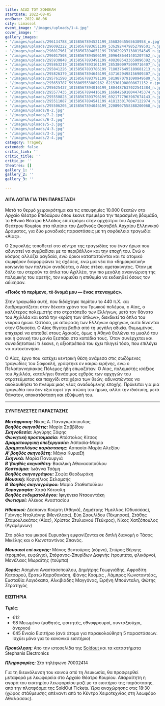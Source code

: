```yaml
---
title: ΑΙΑΣ ΤΟΥ ΣΟΦΟΚΛΗ
startDate: 2022-08-05
endDate: 2022-08-06
city: Limassol
event_image: "/images/uploads/1-4.jpg"
cover_image: ''
gallery_images:
- "/images/uploads/296134788_10158567894521199_35682045565638958_n.jpg"
- "/images/uploads/296092222_10158567893651199_5362924479852799501_n.jpg"
- "/images/uploads/296017961_10158567894051199_7636292371380154545_n.jpg"
- "/images/uploads/296017508_10158567894506199_3096486441401207462_n.jpg"
- "/images/uploads/295930848_10158567893491199_4082085433659096392_n.jpg"
- "/images/uploads/295863219_10158567893161199_2853800975099716407_n.jpg"
- "/images/uploads/295841226_10158567893786199_7180376495189681213_n.jpg"
- "/images/uploads/295826379_10158567894646199_4371629498156909307_n.jpg"
- "/images/uploads/295761590_10158567893791199_5819870791090949689_n.jpg"
- "/images/uploads/295659787_5936065553089162_6215301908008671152_n.jpg"
- "/images/uploads/295625437_10158567894016199_1804487637022541384_n.jpg"
- "/images/uploads/295577435_10158567894416199_1668426910044745374_n.jpg"
- "/images/uploads/295550823_10158567893796199_6921777963987674143_n.jpg"
- "/images/uploads/295511087_10158567894541199_4181330170047122974_n.jpg"
- "/images/uploads/295506205_10158567894046199_2208907558388200068_n.jpg"
- "/images/uploads/8-2.jpg"
- "/images/uploads/7-2.jpg"
- "/images/uploads/6-2.jpg"
- "/images/uploads/5-3.jpg"
- "/images/uploads/4-3.jpg"
- "/images/uploads/3-3.jpg"
- "/images/uploads/2-4.jpg"
category: Tragedy
extended: false
critic_link: ''
critic_title: ''
critic_p: ''
theatres: []
gallery_1: ''
gallery_2: ''
gallery_3: ''

---
```

#### ΛΙΓΑ ΛΟΓΙΑ ΓΙΑ ΤΗΝ ΠΑΡΑΣΤΑΣΗ

Μετά το θερμό χειροκρότημα και τις επευφημίες 10.000 θεατών στο Αρχαίο Θέατρο Επιδαύρου όπου έκανε πρεμιέρα την περασμένη βδομάδα, το Εθνικό Θέατρο Ελλάδος επιστρέφει στην ορχήστρα του Αρχαίου Θεάτρου Κουρίου στα πλαίσια του Διεθνούς Φεστιβάλ Αρχαίου Ελληνικού Δράματος, για δύο μοναδικές παραστάσεις με τη σοφόκλεια τραγωδία «Αίας».

Ο Σοφοκλής τοποθετεί στο κέντρο της τραγωδίας του έναν ήρωα που αδυνατεί να συμβαδίσει με το περιβάλλον και την εποχή του. Ενώ ο κόσμος αλλάζει ραγδαία, ενώ όρκοι καταπατούνται και το ατομικό συμφέρον διαμορφώνει τις σχέσεις, ενώ μια νέα πιο «δημοκρατική» κοινωνία των πολιτών αναδύεται, ο Αίας στέκει αμετακίνητος. Όταν με δόλο του στερούν τα όπλα του Αχιλλέα, την πιο μεγάλη αναγνώριση της πολεμικής του αρετής, τον κυριεύει η επιθυμία να εκδικηθεί όσους τον αδίκησαν.

**«Ποιός τὸ περίμενε, τὸ ὄνομά μου — ἕνας στεναγμὸς».**

Στην τραγωδία αυτή, που διδάχτηκε περίπου το 440 π.Χ. και διαδραματίζεται στον δέκατο χρόνο του Τρωικού πολέμου, ο Αίας, ο καλύτερος πολεμιστής στο στρατόπεδο των Ελλήνων, μετά τον θάνατο του Αχιλλέα και κατά την «κρίση των όπλων», διεκδικεί τα όπλα του νεκρού ήρωα. Ωστόσο, με απόφαση των Ελλήνων αρχηγών, αυτά δίνονται στον Οδυσσέα. Ο Αίας θίγεται βαθιά από τη μεγάλη αδικία. Θυμωμένος, επιχειρεί να επιτεθεί στους Αχαιούς, όμως η Αθηνά θολώνει το μυαλό του και η φονική του μανία ξεσπάει στα κοπάδια τους. Όταν συνέρχεται και συνειδητοποιεί τι έκανε, η αξιοπρέπειά του έχει πληγεί τόσο, που επιλέγει να αυτοκτονήσει.

Ο Αίας, έργο που κατέχει κεντρική θέση ανάμεσα στις σωζόμενες τραγωδίες του Σοφοκλή, γράφτηκε εν καιρώ ειρήνης, ενώ ο Πελοποννησιακός Πόλεμος ήδη επωαζόταν. Ο Αίας, πολεμιστής ισάξιος του Αχιλλέα, καταλήγει θανάσιμος εχθρός των αρχηγών του στρατεύματος και παιχνίδι στα χέρια των θεών, αδυνατώντας να ακολουθήσει το πνεύμα μιας νέας αναδυόμενης εποχής. Πρόκειται για μια τραγωδία που δεν εξιστορεί την πτώση του ήρωα, αλλά την ιδιότυπη, μετά θάνατον, αποκατάσταση και εξύψωσή του.

***

#### ΣΥΝΤΕΛΕΣΤΕΣ ΠΑΡΑΣΤΑΣΗΣ

**_Μετάφραση:_** Νίκος Α. Παναγιωτόπουλος  
**_Βοηθός σκηνοθέτις:_** Μαρία Σαββίδου  
**_Σκηνοθεσία:_** Αργύρης Ξάφης  
**_Φωνητική προετοιμασία:_** Απόστολος Κίτσος  
**_Δραματουργική επεξεργασία:_** Ασπασία-Μαρία  
**_Δραματολόγος παράστασης:_** Ασπασία-Μαρία Αλεξίου  
**_Α’ βοηθός σκηνοθέτη:_** Μάγια Κυριαζή  
**_Σκηνικά:_** Μαρία Πανουργιά  
**_Β ́ βοηθός σκηνοθέτη:_** Βασιλική Αθανασοπούλου  
**_Κοστούμια:_** Ιωάννα Τσάμη  
**_Βοηθός σκηνογράφου:_** Σοφία Θεοδωράκη  
**_Μουσική:_** Κορνήλιος Σελαμσής  
**_Β ́ Βοηθός σκηνογράφου:_** Μαρία Σταθοπούλου  
**_Χορογραφία:_** Χαρά Κότσαλη  
**_Βοηθός ενδυματολόγου:_** Ιφιγένεια Νταουντάκη  
**_Φωτισμοί:_** Αλέκος Αναστασίου

**_Ηθοποιοί:_** Δέσποινα Κούρτη (Αθηνά), Δημήτρης Ήμελλος (Οδυσσέας), Γιάννης Νταλιάνης (Μενέλαος), Εύη Σαουλίδου (Τέκμησσα), Στάθης Σταμουλακάτος (Αίας), Χρίστος Στυλιανού (Τεύκρος), Νίκος Χατζόπουλος (Αγαμέμνων)

Στο ρόλο του μικρού Ευρυσάκη εμφανίζονται σε διπλή διανομή ο Τάσος Μικέλης και ο Κωνσταντίνος Σπανός.

**_Μουσικοί επί σκηνής:_** Μάνος Βεντούρας (κόρνο), Σπύρος Βέργης (τρομπόνι, ευφώνιο), Στέφανος-Σπυρίδων Δαφνής (τρομπέτα, φλικόρνο), Μενέλαος Μωραΐτης (τούμπα)

**_Χορός:_** Ασημίνα Αναστασοπούλου, Δημήτρης Γεωργιάδης, Αφροδίτη Κατσαρού, Ερατώ Καραθανάση, Φάνης Κοσμάς , Λάμπρος Κωνσταντέας, Ευσταθία Λαγιόκαπα, Αλκιβιάδης Μαγγόνας, Ειρήνη Μπούνταλη, Φώτης Στρατηγός

#### ΕΙΣΙΤΗΡΙΑ

**_Τιμές:_**

* €12
* €8 Μειωμένο (μαθητές, φοιτητές, εθνοφρουροί, συνταξιούχοι, άνεργοι)
* €45 Eνιαίο Eισιτήριο (ανά άτομο για παρακολούθηση 5 παραστάσεων. Ισχύει μόνο για το κανονικό εισιτήριο)

**_Προπώληση:_** Απο την ιστοσελίδα της [Soldout ](https://www.soldoutticketbox.com/international-festival-of-ancient-greek-drama-2022/?lang=el "Soldout")και τα καταστήματα Stephanis Electronics

**_Πληροφορίες:_** Στο τηλέφωνο 70002414

Για τη διευκόλυνση του κοινού από τη Λευκωσία, θα προσφερθεί μεταφορά με λεωφορεία στο Αρχαίο Θέατρο Κουρίου. Απαραίτητη η αγορά του εισιτηρίου λεωφορείου μαζί με το εισιτήριο της παράστασης, από την πλατφόρμα της SoldOut Tickets. Ώρα αναχώρησης στις 18:30 (χώρος στάθμευσης απέναντι από το Κέντρο Χειροτεχνίας στη λεωφόρο Αθαλάσσας).